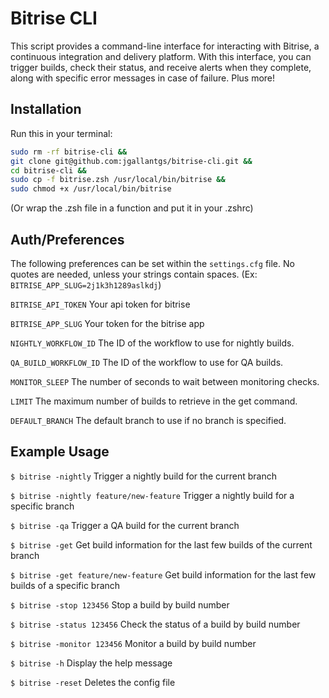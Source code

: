 # Bitrise CLI

This script provides a command-line interface for interacting with Bitrise, a continuous integration and delivery platform. With this interface, you can trigger builds, check their status, and receive alerts when they complete, along with specific error messages in case of failure. Plus more!

## Installation

Run this in your terminal:
```sh
sudo rm -rf bitrise-cli &&
git clone git@github.com:jgallantgs/bitrise-cli.git &&
cd bitrise-cli &&
sudo cp -f bitrise.zsh /usr/local/bin/bitrise &&
sudo chmod +x /usr/local/bin/bitrise
```
(Or wrap the .zsh file in a function and put it in your .zshrc)

## Auth/Preferences
The following preferences can be set within the `settings.cfg` file.
No quotes are needed, unless your strings contain spaces.
(Ex: `BITRISE_APP_SLUG=2j1k3h1289aslkdj`)

`BITRISE_API_TOKEN`  Your api token for bitrise

`BITRISE_APP_SLUG`  Your token for the bitrise app

`NIGHTLY_WORKFLOW_ID`  The ID of the workflow to use for nightly builds.

`QA_BUILD_WORKFLOW_ID`  The ID of the workflow to use for QA builds.

`MONITOR_SLEEP`  The number of seconds to wait between monitoring checks.

`LIMIT`  The maximum number of builds to retrieve in the get command.

`DEFAULT_BRANCH`  The default branch to use if no branch is specified.

## Example Usage

`$ bitrise -nightly`  Trigger a nightly build for the current branch

`$ bitrise -nightly feature/new-feature`  Trigger a nightly build for a specific branch

`$ bitrise -qa`  Trigger a QA build for the current branch

`$ bitrise -get`  Get build information for the last few builds of the current branch

`$ bitrise -get feature/new-feature`  Get build information for the last few builds of a specific branch

`$ bitrise -stop 123456`  Stop a build by build number

`$ bitrise -status 123456`  Check the status of a build by build number

`$ bitrise -monitor 123456`  Monitor a build by build number

`$ bitrise -h`  Display the help message

`$ bitrise -reset`  Deletes the config file
